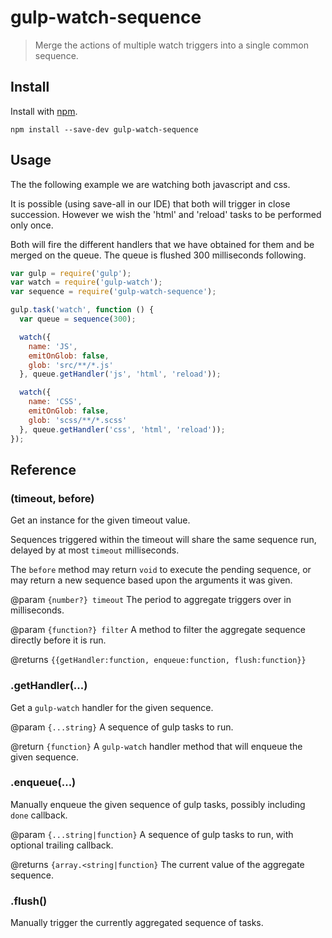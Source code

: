 # gulp-watch-sequence

> Merge the actions of multiple watch triggers into a single common sequence.

## Install

Install with [npm](https://npmjs.org/package/gulp-watch-sequence).

```
npm install --save-dev gulp-watch-sequence
```

## Usage

The the following example we are watching both javascript and css.

It is possible (using save-all in our IDE) that both will trigger in close succession. However we wish the 'html' and
'reload' tasks to be performed only once.
 
Both will fire the different handlers that we have obtained for them and be merged on the queue. The queue is flushed
300 milliseconds following.

```js
var gulp = require('gulp');
var watch = require('gulp-watch');
var sequence = require('gulp-watch-sequence');

gulp.task('watch', function () {
  var queue = sequence(300);

  watch({
    name: 'JS',
    emitOnGlob: false,
    glob: 'src/**/*.js'
  }, queue.getHandler('js', 'html', 'reload'));

  watch({
    name: 'CSS',
    emitOnGlob: false,
    glob: 'scss/**/*.scss'
  }, queue.getHandler('css', 'html', 'reload'));
});
```

## Reference

### (timeout, before)

Get an instance for the given timeout value.

Sequences triggered within the timeout will share the same sequence run, delayed by at most `timeout` milliseconds.

The `before` method may return `void` to execute the pending sequence, or may return a new sequence based upon the
arguments it was given.

@param `{number?} timeout` The period to aggregate triggers over in milliseconds.

@param `{function?} filter` A method to filter the aggregate sequence directly before it is run.

@returns `{{getHandler:function, enqueue:function, flush:function}}`

### .getHandler(...)

Get a `gulp-watch` handler for the given sequence.

@param `{...string}` A sequence of gulp tasks to run.

@return `{function}` A <code>gulp-watch</code> handler method that will enqueue the given sequence.

### .enqueue(...)

Manually enqueue the given sequence of gulp tasks, possibly including `done` callback.

@param `{...string|function}` A sequence of gulp tasks to run, with optional trailing callback.

@returns `{array.<string|function}` The current value of the aggregate sequence.

### .flush()

Manually trigger the currently aggregated sequence of tasks.
